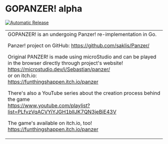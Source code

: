 <p>
<h1>GOPANZER! alpha</h1>
</p>

[![Automatic Release](https://github.com/saklis/GoPanzer/actions/workflows/Automatic%20Release.yml/badge.svg)](https://github.com/saklis/GoPanzer/actions/workflows/Automatic%20Release.yml)

<table>
<tr>
  <td>
GOPANZER! is an undergoing Panzer! re-implementation in Go.

Panzer! project on GitHub: https://github.com/saklis/Panzer/

Original PANZER! is made using microStudio and can be played in the browser directly through project's website!  
https://microstudio.dev/i/Sebastian/panzer/  
or on itch.io:  
https://funthingshappen.itch.io/panzer  

There's also a YouTube series about the creation process behind the game  
https://www.youtube.com/playlist?list=PLfvzVqACVYiYJGH1bllJK7QN3jeBiE43V

The game's available on itch.io, too!  
https://funthingshappen.itch.io/panzer
  </td>
</tr>
</table>
